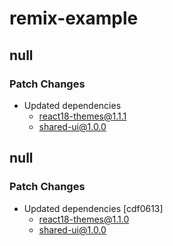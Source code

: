 # remix-example

## null

### Patch Changes

- Updated dependencies
  - react18-themes@1.1.1
  - shared-ui@1.0.0

## null

### Patch Changes

- Updated dependencies [cdf0613]
  - react18-themes@1.1.0
  - shared-ui@1.0.0
